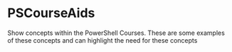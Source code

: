 # PSCourseAids
Show concepts within the PowerShell Courses.
These are some examples of these concepts and can highlight the need for these concepts 
